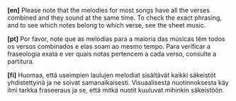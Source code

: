 **[en]** Please note that the melodies for most songs have all the verses combined and they sound at the same time. To check the exact phrasing, and to see which notes belong to which verse, see the sheet music.

**[pt]** Por favor, note que as melodias para a maioria das músicas têm todos os versos combinados e elas soam ao mesmo tempo. Para verificar a fraseologia exata e ver quais notas pertencem a cada verso, consulte a partitura.

**[fi]** Huomaa, että useimpien laulujen melodiat sisältävät kaikki säkeistöt yhdistettyinä ja ne soivat samanaikaisesti. Visuaalisesta nuotinnoksesta käy ilmi tarkka fraseeraus ja se, että mitkä nuotit kuuluvat mihinkin säkeistöön.
